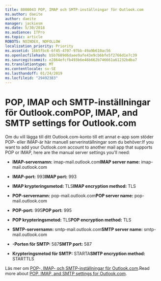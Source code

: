 ```yaml
---
title: 8000043 POP, IMAP och SMTP-inställningar för Outlook.com
ms.author: daeite
author: daeite
manager: jackiesm
ms.date: 5/30/2018
ms.audience: ITPro
ms.topic: article
ROBOTS: NOINDEX, NOFOLLOW
localization_priority: Priority
ms.assetid: 16b5fbc6-6f45-4707-97bb-49a9b610ac56
ms.openlocfilehash: b5b7609d6daee9afe43e9cb6bfe5f2766d1e7c39
ms.sourcegitcommit: e2864efcfb493b6e46b662b746661a61232bdba7
ms.translationtype: MT
ms.contentlocale: sv-SE
ms.lasthandoff: 01/24/2019
ms.locfileid: "29492383"
---
```

# <a name="pop-imap-and-smtp-settings-for-outlookcom"></a><span data-ttu-id="395fb-102">POP, IMAP och SMTP-inställningar för Outlook.com</span><span class="sxs-lookup"><span data-stu-id="395fb-102">POP, IMAP, and SMTP settings for Outlook.com</span></span>

<span data-ttu-id="395fb-103">Om du vill lägga till ditt Outlook.com-konto till ett annat e-app som stöder POP- eller IMAP-är här manuell serverinställningar som du behöver:</span><span class="sxs-lookup"><span data-stu-id="395fb-103">If you want to add your Outlook.com account to another mail app that supports POP or IMAP, here are the manual server settings you'll need:</span></span>
  
- <span data-ttu-id="395fb-104">**IMAP-servernamn:** imap-mail.outlook.com</span><span class="sxs-lookup"><span data-stu-id="395fb-104">**IMAP server name:** imap-mail.outlook.com</span></span> 
    
- <span data-ttu-id="395fb-105">**IMAP-port:** 993</span><span class="sxs-lookup"><span data-stu-id="395fb-105">**IMAP port:** 993</span></span> 
    
- <span data-ttu-id="395fb-106">**IMAP krypteringsmetod:** TLS</span><span class="sxs-lookup"><span data-stu-id="395fb-106">**IMAP encryption method:** TLS</span></span> 
    
- <span data-ttu-id="395fb-107">**POP-servernamn:** pop-mail.outlook.com</span><span class="sxs-lookup"><span data-stu-id="395fb-107">**POP server name:** pop-mail.outlook.com</span></span> 
    
- <span data-ttu-id="395fb-108">**POP-port:** 995</span><span class="sxs-lookup"><span data-stu-id="395fb-108">**POP port:** 995</span></span> 
    
- <span data-ttu-id="395fb-109">**POP krypteringsmetod:** TLS</span><span class="sxs-lookup"><span data-stu-id="395fb-109">**POP encryption method:** TLS</span></span> 
    
- <span data-ttu-id="395fb-110">**SMTP-servernamn:** smtp-mail.outlook.com</span><span class="sxs-lookup"><span data-stu-id="395fb-110">**SMTP server name:** smtp-mail.outlook.com</span></span> 
    
- <span data-ttu-id="395fb-111">**-Porten för SMTP:** 587</span><span class="sxs-lookup"><span data-stu-id="395fb-111">**SMTP port:** 587</span></span> 
    
- <span data-ttu-id="395fb-112">**Krypteringsmetod för SMTP:** STARTA</span><span class="sxs-lookup"><span data-stu-id="395fb-112">**SMTP encryption method:** STARTTLS</span></span> 
    
<span data-ttu-id="395fb-113">Läs mer om [POP-, IMAP- och SMTP-inställningar för Outlook.com](https://go.microsoft.com/fwlink/p/?linkid=2001402&amp;clcid=0x409).</span><span class="sxs-lookup"><span data-stu-id="395fb-113">Read more about [POP, IMAP, and SMTP settings for Outlook.com](https://go.microsoft.com/fwlink/p/?linkid=2001402&amp;clcid=0x409).</span></span>
  

